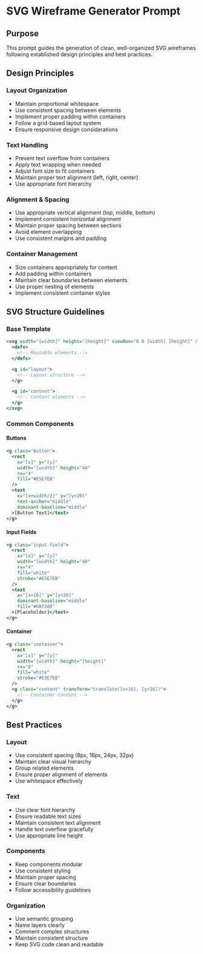 # SVG Wireframe Generator Prompt

## Purpose

This prompt guides the generation of clean, well-organized SVG wireframes following established design principles and best practices.

## Design Principles

### Layout Organization

- Maintain proportional whitespace
- Use consistent spacing between elements
- Implement proper padding within containers
- Follow a grid-based layout system
- Ensure responsive design considerations

### Text Handling

- Prevent text overflow from containers
- Apply text wrapping when needed
- Adjust font size to fit containers
- Maintain proper text alignment (left, right, center)
- Use appropriate font hierarchy

### Alignment & Spacing

- Use appropriate vertical alignment (top, middle, bottom)
- Implement consistent horizontal alignment
- Maintain proper spacing between sections
- Avoid element overlapping
- Use consistent margins and padding

### Container Management

- Size containers appropriately for content
- Add padding within containers
- Maintain clear boundaries between elements
- Use proper nesting of elements
- Implement consistent container styles

## SVG Structure Guidelines

### Base Template

```xml
<svg width="[width]" height="[height]" viewBox="0 0 [width] [height]" xmlns="http://www.w3.org/2000/svg">
  <defs>
    <!-- Reusable elements -->
  </defs>

  <g id="layout">
    <!-- Layout structure -->
  </g>

  <g id="content">
    <!-- Content elements -->
  </g>
</svg>
```

### Common Components

#### Buttons

```xml
<g class="button">
  <rect
    x="[x]" y="[y]"
    width="[width]" height="40"
    rx="4"
    fill="#E5E7EB"
  />
  <text
    x="[x+width/2]" y="[y+20]"
    text-anchor="middle"
    dominant-baseline="middle"
  >[Button Text]</text>
</g>
```

#### Input Fields

```xml
<g class="input-field">
  <rect
    x="[x]" y="[y]"
    width="[width]" height="40"
    rx="4"
    fill="white"
    stroke="#E5E7EB"
  />
  <text
    x="[x+16]" y="[y+20]"
    dominant-baseline="middle"
    fill="#6B7280"
  >[Placeholder]</text>
</g>
```

#### Container

```xml
<g class="container">
  <rect
    x="[x]" y="[y]"
    width="[width]" height="[height]"
    rx="8"
    fill="white"
    stroke="#E5E7EB"
  />
  <g class="content" transform="translate([x+16], [y+16])">
    <!-- Container content -->
  </g>
</g>
```

## Best Practices

### Layout

- Use consistent spacing (8px, 16px, 24px, 32px)
- Maintain clear visual hierarchy
- Group related elements
- Ensure proper alignment of elements
- Use whitespace effectively

### Text

- Use clear font hierarchy
- Ensure readable text sizes
- Maintain consistent text alignment
- Handle text overflow gracefully
- Use appropriate line height

### Components

- Keep components modular
- Use consistent styling
- Maintain proper spacing
- Ensure clear boundaries
- Follow accessibility guidelines

### Organization

- Use semantic grouping
- Name layers clearly
- Comment complex structures
- Maintain consistent structure
- Keep SVG code clean and readable
